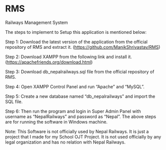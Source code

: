 # RMS
Railways Management System

The steps to implement to Setup this application is mentioned below: 

Step 1: Download the latest version of the application from the official repository of RMS and extract it. (https://github.com/ManikShrivastav/RMS)

Step 2: Download XAMPP from the following link and install it.
	(https://apachefriends.org/download.html)

Step 3: Download db_nepalrailways.sql file from the official repository of RMS.

Step 4: Open XAMPP Control Panel and run “Apache” and “MySQL”. 

Step 5: Create a new database named “db_nepalrailways” and import the SQL file.

Step 6: Then run the program and login in Super Admin Panel with username as “NepalRailways” and password as “Nepal”.
The above steps are for running the software in Windows machine.  



Note: This Software is not officially used by Nepal Railways. It is just a project that I made for my School OJT Project. It is not used officially by any legal organization and has no relation with Nepal Railways.
